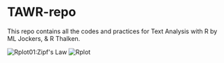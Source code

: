 # TAWR-repo
This repo contains all the codes and practices for Text Analysis with R by ML Jockers, &amp; R Thalken. 

![Rplot01:Zipf's Law](https://github.com/user-attachments/assets/089608f3-6cdf-4005-8c62-df9a0df8b1f9)
![Rplot](https://github.com/user-attachments/assets/dc3fc1af-44bc-492e-9ada-3ca2e5673dfa)

